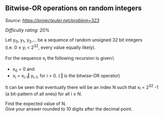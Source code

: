 Bitwise-OR operations on random integers
----------------------------------------

*Source: https://projecteuler.net/problem=323*


*Difficulty rating: 20%*

Let y<sub>0</sub>, y<sub>1</sub>, y<sub>2</sub>,... be a sequence of random unsigned 32 bit
integers\
 (i.e. 0 ≤ y<sub>i</sub> \< 2<sup>32</sup>, every value equally likely).

For the sequence x<sub>i</sub> the following recursion is given:\

-   x<sub>0</sub> = 0 and
-   x<sub>i</sub> = x<sub>i-*1*</sub>**|** y<sub>i-*1*</sub>, for i \> 0. ( **|** is the bitwise-OR
    operator)

It can be seen that eventually there will be an index N such that x<sub>i</sub> =
2<sup>32</sup> -1 (a bit-pattern of all ones) for all i ≥ N.

Find the expected value of N.\
 Give your answer rounded to 10 digits after the decimal point.
